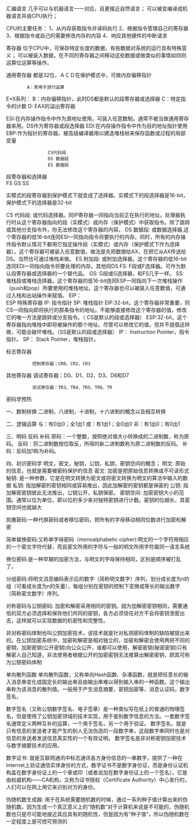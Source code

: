 汇编语言
几乎可以与机器语言一一对应，且更接近自然语言；
可以被变编译成机器语言并由CPU执行；

CPU的主要任务：
1、从内存获取指令并译码执行
2、根据指令管理自己的寄存器
3、根据指令或自己的需要修改内存的内容
4、响应其他硬件的中断请求

寄存器
位于CPU中，可保存特定长度的数据，有些数据对系统的运行具有特殊意义；
可以被装入数据，在不同的寄存器之间移动这些数据或做类似的事情如四则运算位运算等操作。

通用寄存器
都是32位，ＡＣＤ在保护模式中，可做内存偏移指针

            A：常用于进行运算
E*X系列：  B：内存偏移指针，此时DS都是默认的段寄存器或选择器
            C：特定指令的计数
            D: EAX的溢出寄存器

ESI:在内存操作指令中作为源地址使用，可装入任意数制。通常不被当做通用寄存器来用。DS作为寄存器或段选择器
EDI:在内存操作指令中作为目的地址指针使用
EBP:作为指针的寄存器。被高级编译器用以建造堆栈帧来保存函数或过程的局部变量
                   
                    CS代码段
                    DS 数据段
                    ES 数据段
段寄存器和选择器                       
                    FS
                    GS
                    SS


实模式的段寄存器到保护模式下就变成了选择器。实模式下的段选择器是16-bit，保护模式下的选择器是32-bit

CS 代码段: 或代码选择器。同IP寄存器一同指向当前正在执行的地址。处理器执行时从这个寄存器指向的段（实模式）或内存（保护模式）中获取指令。除了跳转或其他分支指令外，你无法修改这个寄存器的内容。
DS 数据段: 或数据选择器,这个寄存器的低16-bit连同ESI一同指向指令将要执行的内存。同时，所有的内存操作指令默认情况下都用它指定操作段（实模式）或内存（保护模式下作为选择器）。这个寄存器可被装入任意数值，做法是先把数据给AX，在把它从AX传送给DS。当然也可通过堆栈来做。
ES 附加段: 或附加选择器。这个寄存器的低16-bit连同EDI一同指向指令将要处理的内存。其他同DS
FS: F段或F选择器。可作为默认段寄存器或选择器的一个替代品。
GS: G段或G选择器，和FS几乎一样。
SS: 堆栈段或堆栈选择器。这个寄存器的低16-bit连同ESP一同指向下一次堆栈操作（push和pop）所要使用的堆栈地址。这个寄存器也可以被装入任意数值，可通过入栈和出站操作来赋值。
               EIP：      
               ESP
特殊寄存器
               IP: 指令指针
               SP: 堆栈指针
EIP:32-bit，这个寄存器非常重要，同CS一同指向即将执行的那条指令的地址。不能够直接修改这个寄存器的值，修改它的唯一方法是跳转或分支指令。（ CS是默认的段或选择器）
ESP:32-bit，这个寄存器指向堆栈中即将被操作的那个地址。尽管可以修改它的值，但并不提倡这样做，可能会破坏堆栈。（SS是默认的段或选择器）
IP： Instruction Pointer，指令指针。
SP： Stack Pointer，堆栈指针。

标志寄存器

              控制寄存器：CR0、CR2、CR3
其他寄存器
              调试寄存器：D0、D1、D2、D3、D6和D7

              测试寄存器：TR3、TR4、TR5、TR6、TR

              


密码学预热

一、数制转换
二进制，八进制，十进制，十六进制的概念以及相互转换

二、逻辑运算
与：有0出0；全1出1
或：有1出1；全0出0
非：有1出0；有0出1

三、明码 反码 补码 
原码：一个整数，按照绝对值大小转换成的二进制数，称为原码。
反码：将二进制数按位取反，所得的新二进制数称为原二进制数的反码。
补码：反码加1称为补码。

四、初识密码学
明文，密文，秘钥，公钥，私钥，密钥空间的概念；
明文: 原始的信息，也就是需要被密码保护的信息
密文: 加密是把原始信息转换成不可读形式
秘钥: 是一种参数，它是在明文转换为密文或将密文转换为明文的算法中输入的数据
私钥: 指加解密的密钥相同或容易推出，因此加解密的密钥都是保密的
公钥: 指加解密密钥彼此无法推出，公钥公开，私钥保密。 
密钥空间: 加密密钥大小的范围。通常以位为单位，即以位的多少来对独特密钥进行计数。密钥的位越长，其密钥空间也就越大

凯撒密码:一种代换密码或者移位密码，把所有的字母移动相同位数进行加密和解密

简单替换密码:又称单字母密码（monoalphabetic cipher):明文的一个字符用相应的一个密文字符代替，而且密文所用的字符与一般的明文所用字符属同一语言系统

换位密码:是一种早期的加密方法，与明文的字母保持相同，区别是顺序被打乱了。

分组密码:将明文消息编码表示后的数字（简称明文数字）序列，划分成长度为n的组（可看成长度为n的矢量），每组分别在密钥的控制下变换成等长的输出数字（简称密文数字）序列。

对称密码与公钥密码: 加密和解密采用相同的密钥。因为加解密密钥相同，需要通信的双方必须选择和保存他们共同的密钥，各方必须信任对方不会将密钥泄密出去，这样就可以实现数据的机密性和完整性。

非对称密码体制也叫公钥加密技术，该技术就是针对私钥密码体制的缺陷被提出来的。在公钥加密系统中，加密和解密是相对独立的，加密和解密会使用两把不同的密钥，加密密钥(公开密钥)向公众公开，谁都可以使用，解密密钥(秘密密钥)只有解密人自己知道，非法使用者根据公开的加密密钥无法推算出解密密钥，顾其可称为公钥密码体制

单向散列函数
单向散列函数，又称单向Hash函数、杂凑函数，就是把任意长的输入消息串变化成固定长的输出串且由输出串难以得到输入串的一种函数。这个输出串称为该消息的散列值。一般用于产生消息摘要，密钥加密等，消息认证码，数字签名，

数字签名（又称公钥数字签名、电子签章）是一种类似写在纸上的普通的物理签名，但是使用了公钥加密领域的技术实现，用于鉴别数字信息的方法。一套数字签名通常定义两种互补的运算，一个用于签名，另一个用于验证。
数字签名，就是只有信息的发送者才能产生的别人无法伪造的一段数字串，这段数字串同时也是对信息的发送者发送信息真实性的一个有效证明。
数字签名是非对称密钥加密技术与数字摘要技术的应用。

数字证书: 就是互联网通讯中标志通讯各方身份信息的一串数字，提供了一种在Internet上验证通信实体身份的方式，数字证书不是数字身份证，而是身份认证机构盖在数字身份证上的一个章或印（或者说加在数字身份证上的一个签名）。它是由权威机构——CA机构，又称为证书授权（Certificate Authority）中心发行的，人们可以在网上用它来识别对方的身份。

伪随机数生成器: 用于在系统需要随机数的时候，通过一系列种子值计算出来的伪随机数。因为生成一个真正意义上的“随机数”对于计算机来说是不可能的，伪随机数也只是尽可能地接近其应具有的随机性，但是因为有“种子值”，所以伪随机数在一定程度上是可控可预测的


